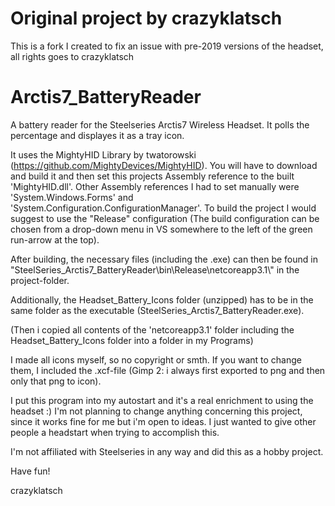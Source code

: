 # Original project by crazyklatsch

This is a fork I created to fix an issue with pre-2019 versions of the headset, all rights goes to crazyklatsch

# Arctis7_BatteryReader
A battery reader for the Steelseries Arctis7 Wireless Headset. It polls the percentage and displayes it as a tray icon.

It uses the MightyHID Library by twatorowski (https://github.com/MightyDevices/MightyHID). You will have to download and build it and then set this projects Assembly reference to the built 'MightyHID.dll'. Other Assembly references I had to set manually were 'System.Windows.Forms' and 'System.Configuration.ConfigurationManager'.
To build the project I would suggest to use the "Release" configuration (The build configuration can be chosen from a drop-down menu in VS somewhere to the left of the green run-arrow at the top).

After building, the necessary files (including the .exe) can then be found in "SteelSeries_Arctis7_BatteryReader\\bin\\Release\\netcoreapp3.1\\" in the project-folder.

Additionally, the Headset_Battery_Icons folder (unzipped) has to be in the same folder as the executable (SteelSeries_Arctis7_BatteryReader.exe).

(Then i copied all contents of the 'netcoreapp3.1' folder including the Headset_Battery_Icons folder into a folder in my Programs)


I made all icons myself, so no copyright or smth. If you want to change them, I included the .xcf-file (Gimp 2: i always first exported to png and then only that png to icon).

I put this program into my autostart and it's a real enrichment to using the headset :)
I'm not planning to change anything concerning this project, since it works fine for me but i'm open to ideas. I just wanted to give other people a headstart when trying to accomplish this.

I'm not affiliated with Steelseries in any way and did this as a hobby project.

Have fun!

crazyklatsch
